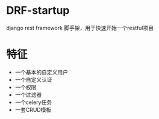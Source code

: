 # DRF-startup
django rest framework 脚手架，用于快速开始一个restful项目

# 特征
- 一个基本的自定义用户
- 一个自定义认证
- 一个权限
- 一个过滤器
- 一个celery任务
- 一套CRUD模板
